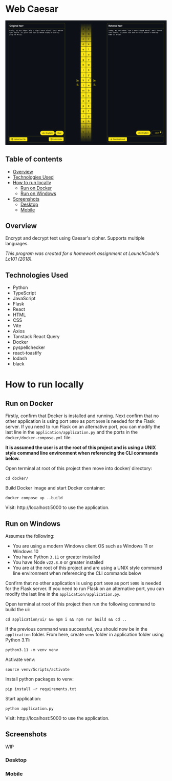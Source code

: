 # Web Caesar

<img src="presentation/thumbnail.webp" width="650">

## Table of contents

-   [Overview](#overview)
-   [Technologies Used](#technologies-used)
-   [How to run locally](#how-to-run-locally)
    -   [Run on Docker](#run-on-docker)
    -   [Run on Windows](#run-on-windows)
-   [Screenshots](#screenshots)
    -   [Desktop](#desktop)
    -   [Mobile](#mobile)

## Overview

Encrypt and decrypt text using Caesar's cipher. Supports multiple languages.

_This program was created for a homework assignment at LaunchCode's Lc101 (2018)._

## Technologies Used

-   Python
-   TypeScript
-   JavaScript
-   Flask
-   React
-   HTML
-   CSS
-   Vite
-   Axios
-   Tanstack React Query
-   Docker
-   pyspellchecker
-   react-toastify
-   lodash
-   black

# How to run locally

## Run on Docker

Firstly, confirm that Docker is installed and running. Next confirm that no other application is using port `5000` as port `5000` is needed for the Flask server. If you need to run Flask on an alternative port, you can modify the last line in the `application/application.py` and the ports in the `docker/docker-compose.yml` file.

**It is assumed the user is at the root of this project and is using a UNIX style command line environment when referencing the CLI commands below.**

Open terminal at root of this project then move into docker/ directory:

```
cd docker/
```

Build Docker image and start Docker container:

```
docker compose up --build
```

Visit: http://localhost:5000 to use the application.

## Run on Windows

Assumes the following:

-   You are using a modern Windows client OS such as Windows 11 or Windows 10
-   You have Python `3.11` or greater installed
-   You have Node `v22.8.0` or greater installed
-   You are at the root of this project and are using a UNIX style command line environment when referencing the CLI commands below

Confirm that no other application is using port `5000` as port `5000` is needed for the Flask server. If you need to run Flask on an alternative port, you can modify the last line in the `application/application.py`.

Open terminal at root of this project then run the following command to build the ui:

```
cd application/ui/ && npm i && npm run build && cd ..
```

If the previous command was successful, you should now be in the `application` folder. From here, create `venv` folder in application folder using Python 3.11:

```
python3.11 -m venv venv
```

Activate venv:

```
source venv/Scripts/activate
```

Install python packages to venv:

```
pip install -r requirements.txt
```

Start application:

```
python application.py
```

Visit: http://localhost:5000 to use the application.

## Screenshots

WIP

### Desktop

### Mobile
